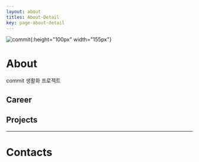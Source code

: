 ```yaml
---
layout: about
titles: About-Detail
key: page-about-detail
---
```


![commit](https://git-scm.com/images/branching-illustration@2x.png){:height="100px" width="155px"}

# About

commit 생활화 프로젝트

## Career

## Projects

---

# Contacts

